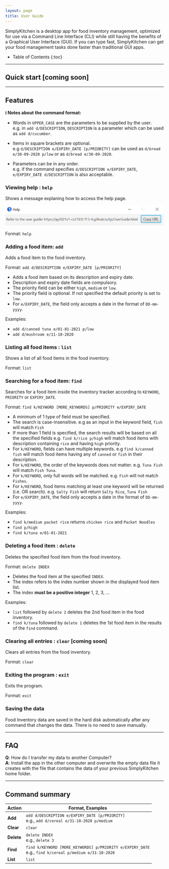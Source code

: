 ```yaml
---
layout: page
title: User Guide
---
```


SimplyKitchen is a desktop app for food inventory management, optimized for use via a Command Line Interface (CLI) while still having the benefits of a Graphical User Interface (GUI). If you can type fast, SimplyKitchen can get your food management tasks done faster than traditional GUI apps.

* Table of Contents
{:toc}

--------------------------------------------------------------------------------------------------------------------

## Quick start [coming soon]

--------------------------------------------------------------------------------------------------------------------

## Features

<div markdown="block" class="alert alert-info">

**:information_source: Notes about the command format:**<br>

* Words in `UPPER_CASE` are the parameters to be supplied by the user.<br>
  e.g. in `add d/DESCRIPTION`, `DESCRIPTION` is a parameter which can be used as `add d/cucumber`.

* Items in square brackets are optional.<br>
  e.g `d/DESCRIPTION e/EXPIRY_DATE [p/PRIORITY]` can be used as `d/bread e/30-09-2020 p/low` or as `d/bread e/30-09-2020`.

* Parameters can be in any order.<br>
  e.g. if the command specifies `d/DESCRIPTION e/EXPIRY_DATE`, `e/EXPIRY_DATE d/DESCRIPTION` is also acceptable.

</div>

### Viewing help : `help`

Shows a message explaning how to access the help page.

![help message](images/helpMessage.png)

Format: `help`

### Adding a food item: `add`

Adds a food item to the food inventory.

Format: `add d/DESCRIPTION e/EXPIRY_DATE [p/PRIORITY]`

* Adds a food item based on its description and expiry date.
* Description and expiry date fields are compulsory.
* The priority field can be either `high`, `medium` or `low`.
* The priority field is optional. If not specified the default priority is set to `low`.
* For `e/EXPIRY_DATE`, the field only accepts a date in the format of `DD-mm-yyyy`.

Examples:
* `add d/canned tuna e/01-01-2021 p/low`
* `add d/mushroom e/11-10-2020`

### Listing all food items : `list`

Shows a list of all food items in the food inventory.

Format: `list`

### Searching for a food item: `find`

Searches for a food item inside the inventory tracker according to `KEYWORD`, `PRIORITY` or `EXPIRY_DATE`.

Format: `find k/KEYWORD [MORE_KEYWORDS] p/PRIORITY e/EXPIRY_DATE`

* A minimum of 1 type of field must be specified.
* The search is case-insensitive. e.g as an input in the keyword field, `fish` will match `Fish`
* If more than 1 field is specified, the search results will be based on all the specified fields e.g. `find k/rice p/high` will match food items with description containing `rice` and having `high` priority.
* For `k/KEYWORD`, fields can have multiple keywords. e.g `find k/canned fish` will match food items having any of `canned` or `fish` in their description.
* For `k/KEYWORD`, the order of the keywords does not matter. e.g. `Tuna Fish` will match `Fish Tuna`.
* For `k/KEYWORD`, only full words will be matched. e.g. `Fish` will not match `Fishes`.
* For `k/KEYWORD`, food items matching at least one keyword will be returned (i.e. OR search). e.g. `Salty Fish` will return `Salty Rice`, `Tuna Fish`
* For `e/EXPIRY_DATE`, the field only accepts a date in the format of `DD-mm-yyyy`.


Examples:
* `find k/medium packet rice` returns `chicken rice` and `Packet Noodles`
* `find p/high` 
* `find k/tuna e/01-01-2021` 

### Deleting a food item : `delete`

Deletes the specified food item from the food inventory.

Format: `delete INDEX`

* Deletes the food item at the specified `INDEX`.
* The index refers to the index number shown in the displayed food item list.
* The index **must be a positive integer** 1, 2, 3, …​

Examples:
* `list` followed by `delete 2` deletes the 2nd food item in the food inventory.
* `find k/tuna` followed by `delete 1` deletes the 1st food item in the results of the `find` command.

### Clearing all entries : `clear` [coming soon]

Clears all entries from the food inventory.

Format: `clear`

### Exiting the program : `exit`

Exits the program.

Format: `exit`

### Saving the data

Food Inventory data are saved in the hard disk automatically after any command that changes the data. There is no need to save manually.

--------------------------------------------------------------------------------------------------------------------

## FAQ

**Q**: How do I transfer my data to another Computer?<br>
**A**: Install the app in the other computer and overwrite the empty data file it creates with the file that contains the data of your previous SimplyKitchen home folder.

--------------------------------------------------------------------------------------------------------------------

## Command summary

Action | Format, Examples
--------|------------------
**Add** | `add d/DESCRIPTION e/EXPIRY_DATE [p/PRIORITY]` <br> e.g., `add d/cereal e/31-10-2020 p/medium`
**Clear** | `clear`
**Delete** | `delete INDEX`<br> e.g., `delete 3`
**Find** | `find k/KEYWORD [MORE_KEYWORDS] p/PRIORITY e/EXPIRY_DATE`<br> e.g., `find k/cereal p/medium e/31-10-2020`
**List** | `list`
